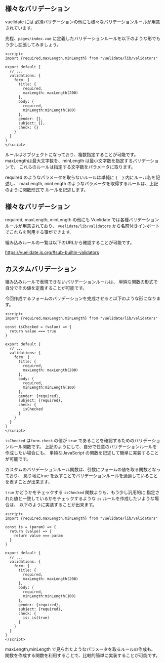 ## 様々なバリデーション

vuelidate には 必須バリデーションの他にも様々なバリデーションルールが用意されています。

先程、`pages/index.vue` に定義したバリデーションルールを以下のような形でもう少し拡張してみましょう。

```vue
<script>
import {required,maxLength,minLength} from "vuelidate/lib/validators"

export default {
  // ...
  validations: {
    form: {
      title: {
        required,
        maxLength: maxLength(200)
      },
      body: {
        required,
        minLength:minLength(100)
      },
      gender: {},
      subject: {},
      check: {}
    }
  }
}
</script>
```

ルールはオブジェクトになっており、複数指定することが可能です。
maxLengthは最大文字数を、minLength は最小文字数を指定するバリデーションで、
これらのルールは指定する文字数をパラメータに取ります。

required のようなパラメータを取らないルールは単純に `{  }` 内にルール名を記述し、
maxLength, minLength のようなパラメータを取得するルールは、上記のように関数形式で
ルールを記述します。

## 様々なバリデーション

required, maxLength, minLength の他にも Vuelidate では各種バリデーションルールが用意されており、
`vuelidate/lib/validators` から名前付きインポートでこれらを利用する事ができます。

組み込みルールの一覧は以下のURLから確認することが可能です。

https://vuelidate.js.org/#sub-builtin-validators

## カスタムバリデーション

組み込みルールで表現できないバリデーションルールは、
単純な関数の形式で自分でその値を定義することが可能です。

今回作成するフォームのバリデーションを完成させると以下のような形になります。

```vue
<script>
import {required,maxLength,minLength} from "vuelidate/lib/validators"

const isChecked = (value) => {
  return value === true
}

export default {
  // ...
  validations: {
    form: {
      title: {
        required,
        maxLength: maxLength(200)
      },
      body: {
        required,
        minLength:minLength(100)
      },
      gender: {required},
      subject: {required},
      check: {
        isChecked
      }
    }
  }
}
</script>
```

`isChecked` は`form.check` の値が `true` であることを確認するためのバリデーションルール関数です。
上記のようにして、自分で任意のバリデーションルールを作成したい場合にも、
単純なJavaScript の関数を記述して簡単に実装することが可能です。

カスタムのバリデーションルール関数は、引数にフォームの値を取る関数となっており、
戻り地にtrue を返すことでバリデーションルールを通過していることを表すことが出来ます。

`true` かどうかをチェックする `isChecked` 関数よりも、もう少し汎用的に
指定された値と一致しているかをチェックするような `is` ルールを作成したいような場合は、
以下のように実装することが出来ます。

```vue
<script>
import {required,maxLength,minLength} from "vuelidate/lib/validators"

const is = (param) => {
  return (value) => {
    return value === param
  }
}

export default {
  // ...
  validations: {
    form: {
      title: {
        required,
        maxLength: maxLength(200)
      },
      body: {
        required,
        minLength:minLength(100)
      },
      gender: {required},
      subject: {required},
      check: {
        is: is(true)
      }
    }
  }
}
</script>
```

maxLength,minLength で見られたようなパラメータを取るルールの作成も、
関数を作成する関数を利用することで、比較的簡単に実装することが可能です。
